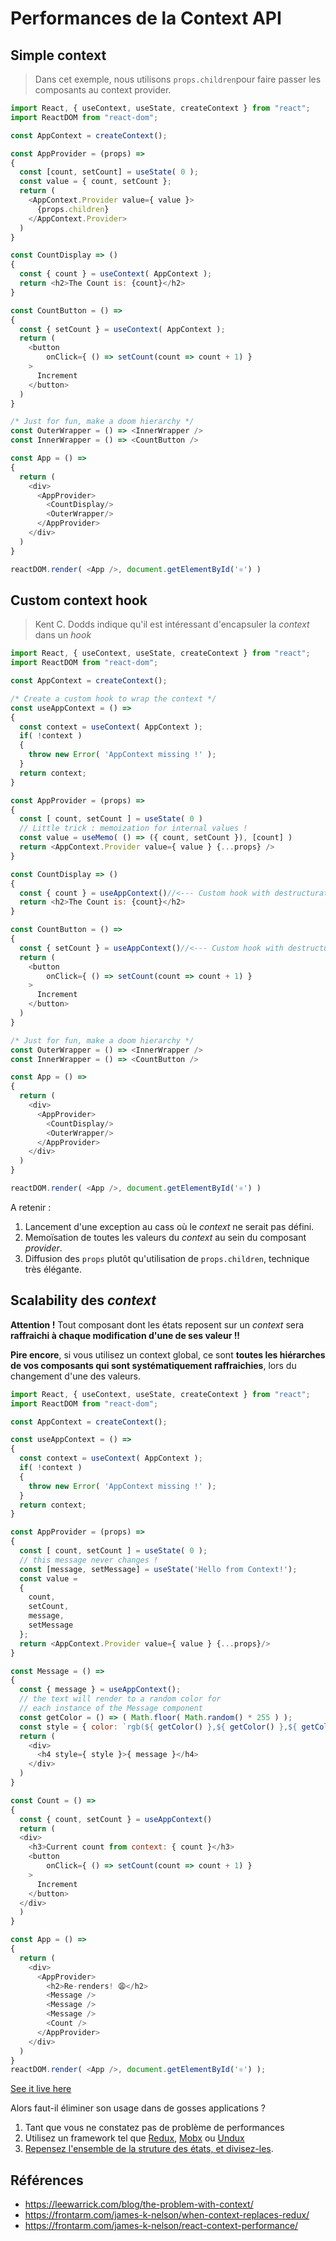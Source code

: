 # Performances de la Context API

## Simple context 
> Dans cet exemple, nous utilisons `props.children`pour faire passer les composants au context provider.

```js
import React, { useContext, useState, createContext } from "react";
import ReactDOM from "react-dom";

const AppContext = createContext();

const AppProvider = (props) =>
{
  const [count, setCount] = useState( 0 );
  const value = { count, setCount };
  return (
    <AppContext.Provider value={ value }>
      {props.children}
    </AppContext.Provider>
  )
}

const CountDisplay => ()
{
  const { count } = useContext( AppContext );
  return <h2>The Count is: {count}</h2>
}

const CountButton = () =>
{
  const { setCount } = useContext( AppContext );
  return (
    <button
    	onClick={ () => setCount(count => count + 1) }
    >
      Increment
    </button>
  )
}

/* Just for fun, make a doom hierarchy */
const OuterWrapper = () => <InnerWrapper />
const InnerWrapper = () => <CountButton />

const App = () =>
{
  return (
    <div>
      <AppProvider>
        <CountDisplay/>
        <OuterWrapper/>
      </AppProvider>
    </div>
  )
}

reactDOM.render( <App />, document.getElementById('⚛️') )
```

## Custom context hook
> Kent C. Dodds indique qu'il est intéressant d'encapsuler la *context* dans un *hook*

```js
import React, { useContext, useState, createContext } from "react";
import ReactDOM from "react-dom";

const AppContext = createContext();

/* Create a custom hook to wrap the context */
const useAppContext = () =>
{
  const context = useContext( AppContext );
  if( !context )
  {
    throw new Error( 'AppContext missing !' );
  }
  return context;
}

const AppProvider = (props) =>
{
  const [ count, setCount ] = useState( 0 )
  // Little trick : memoization for internal values !
  const value = useMemo( () => ({ count, setCount }), [count] )
  return <AppContext.Provider value={ value } {...props} />
}

const CountDisplay => ()
{
  const { count } = useAppContext()//<--- Custom hook with destructuration
  return <h2>The Count is: {count}</h2>
}

const CountButton = () =>
{
  const { setCount } = useAppContext()//<--- Custom hook with destructuration
  return (
    <button
    	onClick={ () => setCount(count => count + 1) }
    >
      Increment
    </button>
  )
}

/* Just for fun, make a doom hierarchy */
const OuterWrapper = () => <InnerWrapper />
const InnerWrapper = () => <CountButton />

const App = () =>
{
  return (
    <div>
      <AppProvider>
        <CountDisplay/>
        <OuterWrapper/>
      </AppProvider>
    </div>
  )
}

reactDOM.render( <App />, document.getElementById('⚛️') )
```

A retenir :

1. Lancement d'une exception au cass où le *context* ne serait pas défini.
1. Memoïsation de toutes les valeurs du *context* au sein du composant *provider*.
1. Diffusion des `props` plutôt qu'utilisation de `props.children`, technique très élégante.

## Scalability des *context*
**Attention !** Tout composant dont les états reposent sur un *context* sera **raffraichi à chaque modification d'une de ses valeur !!**

**Pire encore**, si vous utilisez un context global, ce sont **toutes les hiérarches de vos composants qui sont systématiquement raffraichies**, lors du changement d'une des valeurs.

```js
import React, { useContext, useState, createContext } from "react";
import ReactDOM from "react-dom";

const AppContext = createContext();

const useAppContext = () =>
{
  const context = useContext( AppContext );
  if( !context )
  {
    throw new Error( 'AppContext missing !' );
  }
  return context;
}

const AppProvider = (props) =>
{
  const [ count, setCount ] = useState( 0 );
  // this message never changes !
  const [message, setMessage] = useState('Hello from Context!');
  const value = 
  {
    count,
    setCount,
    message,
    setMessage
  };
  return <AppContext.Provider value={ value } {...props}/>
}

const Message = () => 
{
  const { message } = useAppContext();
  // the text will render to a random color for
  // each instance of the Message component
  const getColor = () => ( Math.floor( Math.random() * 255 ) );
  const style = { color: `rgb(${ getColor() },${ getColor() },${ getColor() })` }
  return (
    <div>
      <h4 style={ style }>{ message }</h4>
    </div>
  )
}

const Count = () =>
{
  const { count, setCount } = useAppContext()
  return (
  <div>
    <h3>Current count from context: { count }</h3>
    <button
    	onClick={ () => setCount(count => count + 1) }
    >
      Increment
    </button>
  </div>
  )
}

const App = () =>
{
  return (
    <div>
      <AppProvider>
        <h2>Re-renders! 😩</h2>
        <Message />
        <Message />
        <Message />
        <Count />
      </AppProvider>
    </div>
  )
}
reactDOM.render( <App />, document.getElementById('⚛️') );
```

[See it live here](https://codepen.io/heticschool/pen/xxGmWZK)

Alors faut-il éliminer son usage dans de gosses applications ?
1. Tant que vous ne constatez pas de problème de performances
1. Utilisez un framework tel que [Redux](https://redux.js.org/), [Mobx](https://mobx.js.org/) ou [Undux](https://undux.org/)
1. [Repensez l'ensemble de la struture des états, et divisez-les](context_wise.md). 

## Références
- https://leewarrick.com/blog/the-problem-with-context/
- https://frontarm.com/james-k-nelson/when-context-replaces-redux/
- https://frontarm.com/james-k-nelson/react-context-performance/